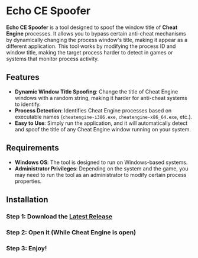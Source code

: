 # Echo CE Spoofer

**Echo CE Spoofer** is a tool designed to spoof the window title of **Cheat Engine** processes. It allows you to bypass certain anti-cheat mechanisms by dynamically changing the process window's title, making it appear as a different application. This tool works by modifying the process ID and window title, making the target process harder to detect in games or systems that monitor process activity.

## Features

- **Dynamic Window Title Spoofing**: Change the title of Cheat Engine windows with a random string, making it harder for anti-cheat systems to identify.
- **Process Detection**: Identifies Cheat Engine processes based on executable names (`cheatengine-i386.exe`, `cheatengine-x86_64.exe`, etc.).
- **Easy to Use**: Simply run the application, and it will automatically detect and spoof the title of any Cheat Engine window running on your system.

## Requirements

- **Windows OS**: The tool is designed to run on Windows-based systems.
- **Administrator Privileges**: Depending on the system and the game, you may need to run the tool as an administrator to modify certain process properties.

## Installation

### Step 1: Download the [Latest Release](https://github.com/Blitzedzz-2/Echo-CE-Spoofer/releases/tag/Latest)
### Step 2: Open it (While Cheat Engine is open)
### Step 3: Enjoy!
